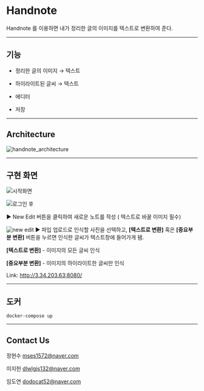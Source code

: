 # Handnote

Handnote 를 이용하면 내가 정리한 글의 이미지를 텍스트로 변환하여 준다.

---------------------------------

## 기능

- 정리한 글의 이미지 → 텍스트

- 하이라이트된 글씨 → 텍스트

- 에디터

- 저장

-----------------------------------

## Architecture

![handnote_architecture](https://user-images.githubusercontent.com/42924998/91634987-aa50b580-ea2f-11ea-86f0-9bbc8688d503.png)

-----------------------------------

## 구현 화면

![시작화면](https://user-images.githubusercontent.com/42924998/91634920-44642e00-ea2f-11ea-8c51-40cdce790b28.png)  


![로그인 후](https://user-images.githubusercontent.com/42924998/91634955-7d9c9e00-ea2f-11ea-9c49-f127f43786db.png)

▶  New Edit 버튼을 클릭하여 새로운 노트를 작성 ( 텍스트로 바꿀 이미지 필수)  



![new edit](https://user-images.githubusercontent.com/42924998/91634958-81302500-ea2f-11ea-899a-39c4e53210a8.png)
▶  파입 업로드로 인식할 사진을 선택하고, **[텍스트로 변환]** 혹은 **[중요부분 변환]** 버튼을 누르면 인식한 글씨가 텍스트창에 들어가게 됌.  

**[텍스트로 변환]** - 이미지의 모든 글씨 인식

**[중요부분 변환]** - 이미지의 하이라이트한 글씨만 인식  
  
Link: http://3.34.203.63:8080/

--------------------------------------

## 도커

`docker-compose up`

--------------------------------------

## Contact Us

정현수 <mses1572@naver.com>

이지헌 <dlwlgjs132@naver.com>

임도연 <dodocat52@naver.com>
